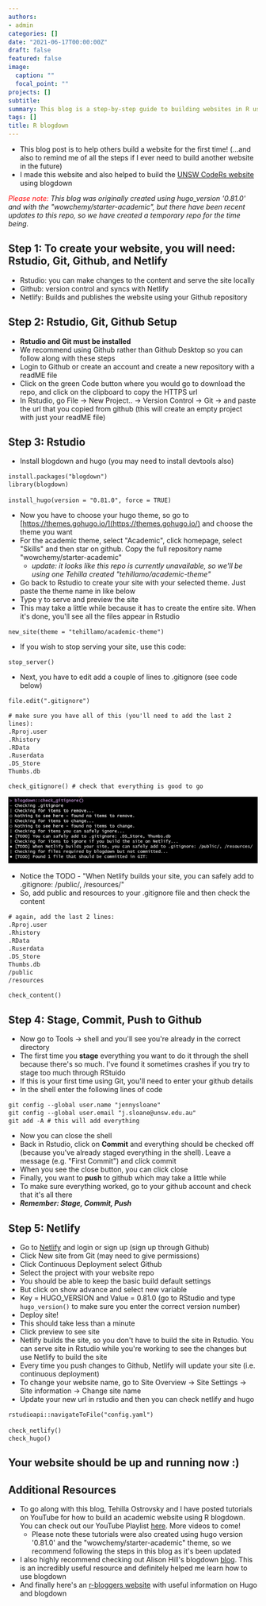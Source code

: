 ```yaml
---
authors:
- admin
categories: []
date: "2021-06-17T00:00:00Z"
draft: false
featured: false
image: 
  caption: ""
  focal_point: ""
projects: []
subtitle: 
summary: This blog is a step-by-step guide to building websites in R using blogdown
tags: []
title: R blogdown
---
```


- This blog post is to help others build a website for the first time! (...and also to remind me of all the steps if I ever need to build another website in the future)
- I made this website and also helped to build the [UNSW CodeRs website](https://unsw-coders.netlify.app/) using blogdown


*<span style="color: red;">Please note: </span>  This blog was originally created using hugo_version '0.81.0' and with the "wowchemy/starter-academic", but there have been recent updates to this repo, so we have created a temporary repo for the time being.*


## Step 1: To create your website, you will need: Rstudio, Git, Github, and Netlify

- Rstudio: you can make changes to the content and serve the site locally
- Github: version control and syncs with Netlify
- Netlify: Builds and publishes the website using your Github repository

## Step 2: Rstudio, Git, Github Setup

- **Rstudio and Git must be installed**
- We recommend using Github rather than Github Desktop so you can follow along with these steps
- Login to Github or create an account and create a new repository with a readME file
- Click on the green Code button where you would go to download the repo, and click on the clipboard to copy the HTTPS url
- In Rstudio, go File &rarr; New Project.. &rarr; Version Control &rarr; Git &rarr; and paste the url that you copied from github (this will create an empty project with just your readME file)

## Step 3: Rstudio 
- Install blogdown and hugo (you may need to install devtools also)

```{r message=FALSE, warning=FALSE, eval=FALSE}
install.packages("blogdown")
library(blogdown)

install_hugo(version = "0.81.0", force = TRUE)
```

- Now you have to choose your hugo theme, so go to [https://themes.gohugo.io/](https://themes.gohugo.io/) and choose the theme you want 
- For the academic theme, select "Academic", click homepage, select "Skills" and then star on github. Copy the full repository name "wowchemy/starter-academic" 
  - *update: it looks like this repo is currently unavailable, so we'll be using one Tehilla created "tehillamo/academic-theme"*
- Go back to Rstudio to create your site with your selected theme. Just paste the theme name in like below
- Type y to serve and preview the site
- This may take a little while because it has to create the entire site. When it's done, you'll see all the files appear in Rstudio 

```{r eval=FALSE}
new_site(theme = "tehillamo/academic-theme")
```

- If you wish to stop serving your site, use this code:
```{r eval=FALSE}
stop_server()
```

- Next, you have to edit add a couple of lines to .gitignore (see code below)

```{r eval=FALSE}
file.edit(".gitignore")
```

```{r eval=FALSE}
# make sure you have all of this (you'll need to add the last 2 lines):
.Rproj.user
.Rhistory
.RData
.Ruserdata
.DS_Store 
Thumbs.db 
```

```{r eval=FALSE}
check_gitignore() # check that everything is good to go
```

![](check_gitignore.png)

- Notice the TODO - "When Netlify builds your site, you can safely add to .gitignore: /public/, /resources/"
- So, add public and resources to your .gitignore file and then check the content
```{r eval=FALSE}
# again, add the last 2 lines:
.Rproj.user
.Rhistory
.RData
.Ruserdata
.DS_Store
Thumbs.db
/public
/resources
```

```{r eval=FALSE}
check_content()
```

## Step 4: Stage, Commit, Push to Github

- Now go to Tools &rarr; shell and you'll see you're already in the correct directory
- The first time you **stage** everything you want to do it through the shell because there's so much. I've found it sometimes crashes if you try to stage too much through RStuido
- If this is your first time using Git, you'll need to enter your github details
- In the shell enter the following lines of code

```{r eval=FALSE}
git config --global user.name "jennysloane"
git config --global user.email "j.sloane@unsw.edu.au"
git add -A # this will add everything 
```

- Now you can close the shell 
- Back in Rstudio, click on **Commit** and everything should be checked off (because you've already staged everything in the shell). Leave a message (e.g. "First Commit") and click commit
- When you see the close button, you can click close 
- Finally, you want to **push** to github which may take a little while
- To make sure everything worked, go to your github account and check that it's all there
- ***Remember: Stage, Commit, Push***

## Step 5: Netlify 

- Go to [Netlify](https://www.netlify.com/) and login or sign up (sign up through Github)
- Click New site from Git (may need to give permissions)
- Click Continuous Deployment select Github
- Select the project with your website repo
- You should be able to keep the basic build default settings 
- But click on show advance and select new variable
- Key = HUGO_VERSION and Value = 0.81.0 (go to RStudio and type `hugo_version()` to make sure you enter the correct version number)
- Deploy site! 
- This should take less than a minute 
- Click preview to see site
- Netlify builds the site, so you don't have to build the site in Rstudio. You can serve site in Rstudio while you're working to see the changes but use Netlify to build the site
- Every time you push changes to Github, Netlify will update your site (i.e. continuous deployment)
- To change your website name, go to Site Overview &rarr; Site Settings &rarr; Site information &rarr; Change site name
- Update your new url in rstudio and then you can check netlify and hugo

```{r eval=FALSE}
rstudioapi::navigateToFile("config.yaml") 

check_netlify()
check_hugo()
```

## Your website should be up and running now :) 

## Additional Resources 
- To go along with this blog, Tehilla Ostrovsky and I have posted tutorials on YouTube for how to build an academic website using R blogdown. You can check out our YouTube Playlist [here](https://www.youtube.com/playlist?list=PLpZT7JPM8_GbPiX4ibrP7ogl7GyEofZMj). More videos to come! 
  - Please note these tutorials were also created using hugo version '0.81.0' and the "wowchemy/starter-academic" theme, so we recommend following the steps in this blog as it's been updated
- I also highly recommend checking out Alison Hill's blogdown [blog](https://alison.rbind.io/blog/2020-12-new-year-new-blogdown/). This is an incredibly useful resource and definitely helped me learn how to use blogdown
- And finally here's an [r-bloggers website](https://www.r-bloggers.com/2020/02/what-to-know-before-you-adopt-hugo-blogdown/) with useful information on Hugo and blogdown